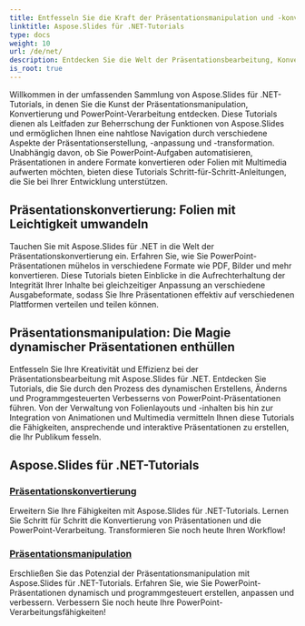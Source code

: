 ```yaml
---
title: Entfesseln Sie die Kraft der Präsentationsmanipulation und -konvertierung
linktitle: Aspose.Slides für .NET-Tutorials
type: docs
weight: 10
url: /de/net/
description: Entdecken Sie die Welt der Präsentationsbearbeitung, Konvertierung und PowerPoint-Verarbeitung mit Aspose.Slides für .NET-Tutorials. Erfahren Sie, wie Sie Präsentationen erstellen, konvertieren und verbessern, um wirkungsvolle Ergebnisse zu erzielen.
is_root: true
---
```

Willkommen in der umfassenden Sammlung von Aspose.Slides für .NET-Tutorials, in denen Sie die Kunst der Präsentationsmanipulation, Konvertierung und PowerPoint-Verarbeitung entdecken. Diese Tutorials dienen als Leitfaden zur Beherrschung der Funktionen von Aspose.Slides und ermöglichen Ihnen eine nahtlose Navigation durch verschiedene Aspekte der Präsentationserstellung, -anpassung und -transformation. Unabhängig davon, ob Sie PowerPoint-Aufgaben automatisieren, Präsentationen in andere Formate konvertieren oder Folien mit Multimedia aufwerten möchten, bieten diese Tutorials Schritt-für-Schritt-Anleitungen, die Sie bei Ihrer Entwicklung unterstützen.

## Präsentationskonvertierung: Folien mit Leichtigkeit umwandeln
Tauchen Sie mit Aspose.Slides für .NET in die Welt der Präsentationskonvertierung ein. Erfahren Sie, wie Sie PowerPoint-Präsentationen mühelos in verschiedene Formate wie PDF, Bilder und mehr konvertieren. Diese Tutorials bieten Einblicke in die Aufrechterhaltung der Integrität Ihrer Inhalte bei gleichzeitiger Anpassung an verschiedene Ausgabeformate, sodass Sie Ihre Präsentationen effektiv auf verschiedenen Plattformen verteilen und teilen können.

## Präsentationsmanipulation: Die Magie dynamischer Präsentationen enthüllen
Entfesseln Sie Ihre Kreativität und Effizienz bei der Präsentationsbearbeitung mit Aspose.Slides für .NET. Entdecken Sie Tutorials, die Sie durch den Prozess des dynamischen Erstellens, Änderns und Programmgesteuerten Verbesserns von PowerPoint-Präsentationen führen. Von der Verwaltung von Folienlayouts und -inhalten bis hin zur Integration von Animationen und Multimedia vermitteln Ihnen diese Tutorials die Fähigkeiten, ansprechende und interaktive Präsentationen zu erstellen, die Ihr Publikum fesseln.

## Aspose.Slides für .NET-Tutorials
### [Präsentationskonvertierung](./presentation-conversion/)
Erweitern Sie Ihre Fähigkeiten mit Aspose.Slides für .NET-Tutorials. Lernen Sie Schritt für Schritt die Konvertierung von Präsentationen und die PowerPoint-Verarbeitung. Transformieren Sie noch heute Ihren Workflow!
### [Präsentationsmanipulation](./presentation-manipulation/)
Erschließen Sie das Potenzial der Präsentationsmanipulation mit Aspose.Slides für .NET-Tutorials. Erfahren Sie, wie Sie PowerPoint-Präsentationen dynamisch und programmgesteuert erstellen, anpassen und verbessern. Verbessern Sie noch heute Ihre PowerPoint-Verarbeitungsfähigkeiten!